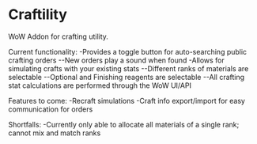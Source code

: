 # Craftility
WoW Addon for crafting utility.

Current functionality:
-Provides a toggle button for auto-searching public crafting orders
--New orders play a sound when found
-Allows for simulating crafts with your existing stats
--Different ranks of materials are selectable
--Optional and Finishing reagents are selectable
--All crafting stat calculations are performed through the WoW UI/API

Features to come:
-Recraft simulations
-Craft info export/import for easy communication for orders

Shortfalls:
-Currently only able to allocate all materials of a single rank; cannot mix and match ranks
